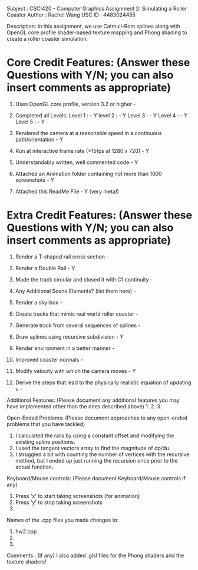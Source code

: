 Subject 	: CSCI420 - Computer Graphics 
Assignment 2: Simulating a Roller Coaster
Author		: Rachel Wang
USC ID 		: 4483024455

Description: In this assignment, we use Catmull-Rom splines along with OpenGL core profile shader-based texture mapping and Phong shading to create a roller coaster simulation.

Core Credit Features: (Answer these Questions with Y/N; you can also insert comments as appropriate)
======================

1. Uses OpenGL core profile, version 3.2 or higher - 

2. Completed all Levels:
  Level 1 : - Y
  level 2 : - Y
  Level 3 : - Y
  Level 4 : - Y
  Level 5 : - Y

3. Rendered the camera at a reasonable speed in a continuous path/orientation - Y

4. Run at interactive frame rate (>15fps at 1280 x 720) - Y

5. Understandably written, well commented code - Y

6. Attached an Animation folder containing not more than 1000 screenshots - Y

7. Attached this ReadMe File - Y (very meta!)

Extra Credit Features: (Answer these Questions with Y/N; you can also insert comments as appropriate)
======================

1. Render a T-shaped rail cross section -

2. Render a Double Rail - Y

3. Made the track circular and closed it with C1 continuity -

4. Any Additional Scene Elements? (list them here) -

5. Render a sky-box -

6. Create tracks that mimic real world roller coaster -

7. Generate track from several sequences of splines -

8. Draw splines using recursive subdivision - Y

9. Render environment in a better manner - 

10. Improved coaster normals -

11. Modify velocity with which the camera moves - Y

12. Derive the steps that lead to the physically realistic equation of updating u -

Additional Features: (Please document any additional features you may have implemented other than the ones described above)
1. 
2.
3.

Open-Ended Problems: (Please document approaches to any open-ended problems that you have tackled)
1. I calculated the rails by using a constant offset and modifying the 
 existing spline positions.
2. I used the tangent vectors array to find the magnitude of dp/du.
3. I struggled a bit with counting the number of vertices with the recursive method, but I ended up just running the recursion once prior to the actual function.

Keyboard/Mouse controls: (Please document Keyboard/Mouse controls if any)
1. Press 'x' to start taking screenshots (for animation)
2. Press 'y' to stop taking screenshots
3.

Names of the .cpp files you made changes to:
1. hw2.cpp
2. 
3.

Comments : (If any)
I also added .glsl files for the Phong shaders and the texture shaders!